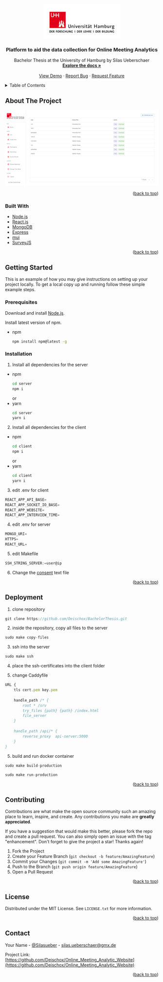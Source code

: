 <div id="top"></div>
<!--
*** Thanks for checking out the Best-README-Template. If you have a suggestion
*** that would make this better, please fork the repo and create a pull request
*** or simply open an issue with the tag "enhancement".
*** Don't forget to give the project a star!
*** Thanks again! Now go create something AMAZING! :D
-->

<!-- PROJECT SHIELDS -->
<!--
*** I'm using markdown "reference style" links for readability.
*** Reference links are enclosed in brackets [ ] instead of parentheses ( ).
*** See the bottom of this document for the declaration of the reference variables
*** for contributors-url, forks-url, etc. This is an optional, concise syntax you may use.
*** https://www.markdownguide.org/basic-syntax/#reference-style-links
-->

<!-- PROJECT LOGO -->
<br />
<div align="center">
  <a href="https://github.com/Deischox/Online_Meeting_Analytic_Website">
    <img src="images/uhh-logo.png" alt="Logo" width="253" height="114">
  </a>

<h3 align="center">Platform to aid the data collection for Online Meeting Analytics</h3>

  <p align="center">
    Bachelor Thesis at the University of Hamburg by Silas Ueberschaer
    <br />
    <a href="https://github.com/Deischox/Online_Meeting_Analytic_Website"><strong>Explore the docs »</strong></a>
    <br />
    <br />
    <a href="https://github.com/Deischox/Online_Meeting_Analytic_Website">View Demo</a>
    ·
    <a href="https://github.com/Deischox/Online_Meeting_Analytic_Website/issues">Report Bug</a>
    ·
    <a href="https://github.com/Deischox/Online_Meeting_Analytic_Website/issues">Request Feature</a>
  </p>
</div>

<!-- TABLE OF CONTENTS -->
<details>
  <summary>Table of Contents</summary>
  <ol>
    <li>
      <a href="#about-the-project">About The Project</a>
      <ul>
        <li><a href="#built-with">Built With</a></li>
      </ul>
    </li>
    <li>
      <a href="#getting-started">Getting Started</a>
      <ul>
        <li><a href="#prerequisites">Prerequisites</a></li>
        <li><a href="#installation">Installation</a></li>
      </ul>
    </li>
    <li><a href="#usage">Usage</a></li>
    <li><a href="#roadmap">Roadmap</a></li>
    <li><a href="#contributing">Contributing</a></li>
    <li><a href="#license">License</a></li>
    <li><a href="#contact">Contact</a></li>
    <li><a href="#acknowledgments">Acknowledgments</a></li>
  </ol>
</details>

<!-- ABOUT THE PROJECT -->

## About The Project

[![Product Name Screen Shot][product-screenshot]](https://example.com)

<p align="right">(<a href="#top">back to top</a>)</p>

### Built With

- [Node.js](https://nodejs.dev/)
- [React.js](https://reactjs.org/)
- [MongoDB](https://www.mongodb.com/)
- [Express](https://expressjs.com/)
- [mui](https://mui.com/)
- [SurveyJS](https://surveyjs.io/)

<p align="right">(<a href="#top">back to top</a>)</p>

<!-- GETTING STARTED -->

## Getting Started

This is an example of how you may give instructions on setting up your project locally.
To get a local copy up and running follow these simple example steps.

### Prerequisites

Download and install [Node.js](https://nodejs.dev/).

Install latest version of npm.

- npm
  ```sh
  npm install npm@latest -g
  ```

### Installation

1. Install all dependencies for the server

- npm
  ```sh
  cd server
  npm i
  ```
  or
- yarn
  ```sh
  cd server
  yarn i
  ```

2. Install all dependencies for the client

- npm
  ```sh
  cd client
  npm i
  ```
  or
- yarn
  ```sh
  cd client
  yarn i
  ```

3. edit .env for client

```js
REACT_APP_API_BASE=
REACT_APP_SOCKET_IO_BASE=
REACT_APP_WEBSITE=
REACT_APP_INTERVIEW_TIME=
```

4. edit .env for server

```js
MONGO_URI=
HTTPS=
REACT_URL=
```

5. edit Makefile

```js
SSH_STRING_SERVER:=user@ip
```

6. Change the [consent](https://github.com/Deischox/Online_Meeting_Analytic_Website/blob/master/client/src/utils/files/text.json) text file
<p align="right">(<a href="#top">back to top</a>)</p>

<!-- USAGE EXAMPLES -->

## Deployment

1. clone repository

```js
git clone https://github.com/Deischox/BachelorThesis.git
```

2. inside the repository, copy all files to the server

```js
sudo make copy-files
```

3. ssh into the server

```js
sudo make ssh
```

4. place the ssh-certificates into the client folder

5. change Caddyfile

```js
URL {
    tls cert.pem key.pem

    handle_path /* {
        root * /srv
        try_files {path} {path} /index.html
        file_server
    }

    handle_path /api/* {
        reverse_proxy  api-server:5000
    }
}
```

5. build and run docker container

```js
sudo make build-production
```

```js
sudo make run-production
```

<p align="right">(<a href="#top">back to top</a>)</p>

<!-- CONTRIBUTING -->

## Contributing

Contributions are what make the open source community such an amazing place to learn, inspire, and create. Any contributions you make are **greatly appreciated**.

If you have a suggestion that would make this better, please fork the repo and create a pull request. You can also simply open an issue with the tag "enhancement".
Don't forget to give the project a star! Thanks again!

1. Fork the Project
2. Create your Feature Branch (`git checkout -b feature/AmazingFeature`)
3. Commit your Changes (`git commit -m 'Add some AmazingFeature'`)
4. Push to the Branch (`git push origin feature/AmazingFeature`)
5. Open a Pull Request

<p align="right">(<a href="#top">back to top</a>)</p>

<!-- LICENSE -->

## License

Distributed under the MIT License. See `LICENSE.txt` for more information.

<p align="right">(<a href="#top">back to top</a>)</p>

<!-- CONTACT -->

## Contact

Your Name - [@Silasueber](https://twitter.com/Silasueber) - silas.ueberschaer@gmx.de

Project Link: [https://github.com/Deischox/Online_Meeting_Analytic_Website](https://github.com/Deischox/Online_Meeting_Analytic_Website)

<p align="right">(<a href="#top">back to top</a>)</p>

<!-- MARKDOWN LINKS & IMAGES -->
<!-- https://www.markdownguide.org/basic-syntax/#reference-style-links -->

[contributors-shield]: https://img.shields.io/github/contributors/Deischox/Online_Meeting_Analytic_Website.svg?style=for-the-badge
[contributors-url]: https://github.com/Deischox/Online_Meeting_Analytic_Website/graphs/contributors
[forks-shield]: https://img.shields.io/github/forks/Deischox/Online_Meeting_Analytic_Website.svg?style=for-the-badge
[forks-url]: https://github.com/Deischox/Online_Meeting_Analytic_Website/network/members
[stars-shield]: https://img.shields.io/github/stars/Deischox/Online_Meeting_Analytic_Website.svg?style=for-the-badge
[stars-url]: https://github.com/Deischox/Online_Meeting_Analytic_Website/stargazers
[issues-shield]: https://img.shields.io/github/issues/Deischox/Online_Meeting_Analytic_Website.svg?style=for-the-badge
[issues-url]: https://github.com/Deischox/Online_Meeting_Analytic_Website/issues
[license-shield]: https://img.shields.io/github/license/Deischox/Online_Meeting_Analytic_Website.svg?style=for-the-badge
[license-url]: https://github.com/Deischox/Online_Meeting_Analytic_Website/blob/master/LICENSE.txt
[linkedin-shield]: https://img.shields.io/badge/-LinkedIn-black.svg?style=for-the-badge&logo=linkedin&colorB=555
[linkedin-url]: https://linkedin.com/in/linkedin_username
[product-screenshot]: images/BachelorProjectScreenshot.png
